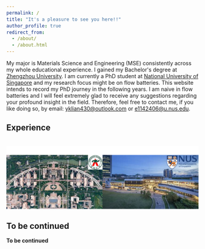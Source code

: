 ```yaml
---
permalink: /
title: "It's a pleasure to see you here!!"
author_profile: true
redirect_from: 
  - /about/
  - /about.html
---
```


My major is Materials Science and Engineering (MSE) consistently across my whole educational experience. I gained my Bachelor's degree at [Zhengzhou University](https://www.zzu.edu.cn/). I am currently a PhD student at [National University of Singapore](https://nus.edu.sg/) and my research focus might be on flow batteries. This website intends to record my PhD journey in the following years. I am naive in flow batteries and I will feel extremely glad to receive any suggestions regarding your profound insight in the field. Therefore, feel free to contact me, if you like doing so, by email: yklian430@outlook.com or e1142406@u.nus.edu.

Experience
------
<br/><img src='/images/experience.png'>

To be continued
------

**To be continued**
